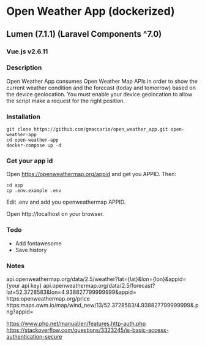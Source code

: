 # Open Weather App (dockerized)

## Lumen (7.1.1) (Laravel Components ^7.0)
### Vue.js v2.6.11

### Description
Open Weather App consumes Open Weather Map APIs in order to show the current weather condition and the forecast (today and tomorrow) based on the device geolocation. You must enable your device geolocation to allow the script make a request for the right position.

### Installation
```
git clone https://github.com/gmaccario/open_weather_app.git open-weather-app
cd open-weather-app
docker-compose up -d
```

### Get your app id
Open https://openweathermap.org/appid and get you APPID. Then:
```
cd app
cp .env.example .env
```
Edit .env and add you openweathermap APPID.

Open http://localhost on your browser.

### Todo
* Add fontawesome
* Save history

### Notes
api.openweathermap.org/data/2.5/weather?lat={lat}&lon={lon}&appid={your api key}
api.openweathermap.org/data/2.5/forecast?lat=52.3728583&lon=4.938827799999999&appid=<app-id>
https:openweathermap.org/price
https:maps.owm.io/map/wind_new/13/52.3728583/4.938827799999999&.png?appid=<app-id>

https://www.php.net/manual/en/features.http-auth.php
https://stackoverflow.com/questions/3323245/is-basic-access-authentication-secure
